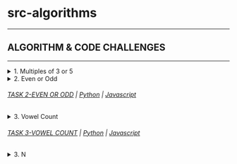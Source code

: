 # src-algorithms

---

## ALGORITHM & CODE CHALLENGES

---

<details>
<summary>1. Multiples of 3 or 5 </summary>

# Multiples of 3 or 5

[https://www.codewars.com/kata/514b92a657cdc65150000006](https://www.codewars.com/kata/514b92a657cdc65150000006)

DESCRIPTION:

If we list all the natural numbers below 10 that are multiples of 3 or 5, we get 3, 5, 6 and 9. The sum of these multiples is 23.

Finish the solution so that it returns the sum of all the multiples of 3 or 5 below the number passed in.

Additionally, if the number is negative, return 0.

Note: If the number is a multiple of both 3 and 5, only count it once.

### PYTHON SOLUTION:

```py
 def solution(number):
    return sum(x for x in range(number) if x % 3 == 0 or x % 5 == 0)
```

```py
def solution(number):
    threes = list(range(3, number, 3))
    fives = list(range(5, number, 5))
    return sum(list(set(threes + fives)))
```

```py
def solution(number):
    sum = 0
    for i in range(number):
        if (i % 3) == 0 or (i % 5) == 0:
            sum += i
    return sum
```

### JAVASCRIPT SOLUTION:

```js
function solution(number) {
  let total = 0;
  for (let i = 0; i < number; i++) {
    if (i % 3 === 0 || i % 5 === 0) {
      total += i;
    }
  }
  return total;
}
```

```js
function solution(number) {
  return number < 1
    ? 0
    : [...new Array(number).keys()]
        .filter((n) => n % 3 == 0 || n % 5 == 0)
        .reduce((a, b) => a + b);
}
```

# #END</details>

<details>
<summary>2. Even or Odd </summary>

# Even or Odd

[https://www.codewars.com/kata/53da3dbb4a5168369a0000fe](https://www.codewars.com/kata/53da3dbb4a5168369a0000fe)

DESCRIPTION:

Create a function that takes an integer as an argument and returns "Even" for even numbers or "Odd" for odd numbers.

### PYTHON SOLUTION:

```py
def even_or_odd(number):
    return "Even" if number%2==0 else "Odd"
```

```py
def even_or_odd(number):
	return 'Odd' if number % 2 else 'Even'
```

```py
def even_or_odd(number):
  if number % 2 == 0:
    return "Even"
  else:
    return "Odd"
```

```py
def even_or_odd(number):
  return ["Even", "Odd"][number % 2]
```

### JAVASCRIPT SOLUTION:

```py
function evenOrOdd(number) {
  return number%2==0 ? "Even" : "Odd"
}
```

```py
function evenOrOdd(number) {
  if (number % 2 == 0){
    return "Even"
  }else{
    return "Odd"
    }
}
```

# #END</details>

###### [TASK 2-EVEN OR ODD](https://scrimba.com/scrim/c6r8ngCM) | [Python](https://scrimba.com/scrim/c6r8ngCM) | [Javascript](https://scrimba.com/scrim/cN8JEqCr)

<details>
<summary>3. Vowel Count </summary>

# Vowel Count

[https://www.codewars.com/kata/54ff3102c1bad923760001f3](https://www.codewars.com/kata/54ff3102c1bad923760001f3)

DESCRIPTION:

Return the number (count) of vowels in the given string.

We will consider a, e, i, o, u as vowels for this Kata (but not y).

The input string will only consist of lower case letters and/or spaces.

```py

```

```py

```

# #END</details>

###### [TASK 3-VOWEL COUNT](https://scrimba.com/scrim/c3amV6Az) | [Python](https://scrimba.com/scrim/c3amV6Az) | [Javascript](https://scrimba.com/scrim/cN8JEyfq)

<details>
<summary>3. N </summary>

# N

```py

```

```py

```

```py

```

```py

```

```py

```

```py

```

```py

```

```py

```

```py

```

```py

```

```py

```

```py

```

```py

```

```py

```

```py

```

```py

```

```py

```

# #END</details>
